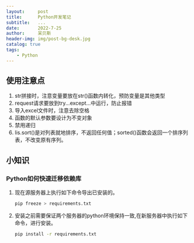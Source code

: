 ```yaml
---
layout:     post
title:      Python开发笔记
subtitle:   ...
date:       2022-7-25
author:     呆贝斯
header-img: img/post-bg-desk.jpg
catalog: true
tags:
    - Python
---
```

## 使用注意点

1. str拼接时，注意变量要放在str()函数内转化，预防变量是其他类型
2. request请求要放到try...except...中运行，防止报错
3. 导入excel文件时，注意去除空格
4. 函数的默认参数要设计为不变对象
5. 禁用递归
6. lis.sort()是对列表就地排序，不返回任何值；sorted()函数会返回一个排序列表，不改变原有序列。

## 小知识

### Python如何快速迁移依赖库

1. 现在源服务器上执行如下命令导出已安装的。

    ```bash
    pip freeze > requirements.txt
    ```

2. 安装之前需要保证两个服务器的python环境保持一致,在新服务器中执行如下命令，进行安装。

    ```bash
    pip install -r requirements.txt
    ```
